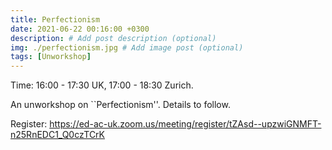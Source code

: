 ```yaml
---
title: Perfectionism
date: 2021-06-22 00:16:00 +0300
description: # Add post description (optional)
img: ./perfectionism.jpg # Add image post (optional)
tags: [Unworkshop]
---
```


Time: 16:00 - 17:30 UK, 17:00 - 18:30 Zurich.

An unworkshop on ``Perfectionism''. Details to follow.

Register: https://ed-ac-uk.zoom.us/meeting/register/tZAsd--upzwiGNMFT-n25RnEDC1_Q0czTCrK


